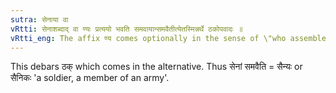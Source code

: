 ```yaml
---
sutra: सेनाया वा
vRtti: सेनाशब्दाद् वा ण्यः प्रत्ययो भवति समवायान्समवैतीत्येतस्मिन्नर्थे ठकोपवादः ॥
vRtti_eng: The affix ण्य comes optionally in the sense of \"who assembles there,\" after the word _sena_.
---
```

This debars ठक् which comes in the alternative. Thus सेनां समवैति = सैन्यः or सैनिकः 'a soldier, a member of an army'.
